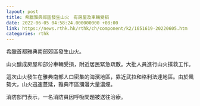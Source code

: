 ```yaml
---
layout: post
title: 希臘雅典郊區發生山火　有房屋及車輛受損
date: 2022-06-05 04:58:24.000000000 +08:00
link: https://news.rthk.hk/rthk/ch/component/k2/1651619-20220605.htm
categories: rthk
---
```


希臘首都雅典南部郊區發生山火。

山火釀成房屋和部分車輛受損，附近居民緊急疏散。大批人員進行山火撲救工作。

這次山火發生在雅典南部人口密集的海濱地區，靠近武拉和格利法達地區。由於風勢大，山火迅速蔓延，雅典市區瀰漫大量濃煙。

消防部門表示，一名消防員因呼吸問題被送往治療。
　　
